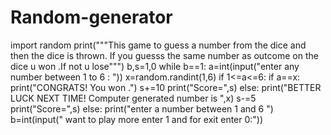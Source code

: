 # Random-generator
import random
print("""This game to guess a number from the dice and then the dice is
thrown.
If you guesss the same number as outcome on the dice u won .If not u
lose""")
b,s=1,0
while b==1:
a=int(input("enter any number between 1 to 6 : "))
x=random.randint(1,6)
if 1<=a<=6:
if a==x:
print("CONGRATS! You won .")
s+=10
print("Score=",s)
else:
print("BETTER LUCK NEXT TIME! Computer generated
number is ",x)
s-=5
print("Score=",s)
else:
print("enter a number between 1 and 6 ")
b=int(input(" want to play more enter 1 and for exit enter 0:"))

